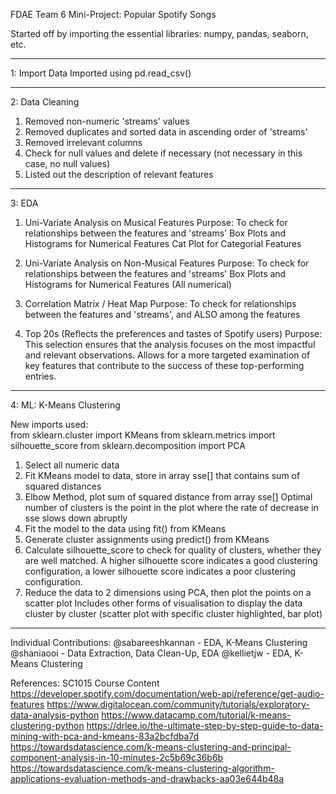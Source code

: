 FDAE Team 6 Mini-Project: Popular Spotify Songs

Started off by importing the essential libraries: numpy, pandas, seaborn, etc.

-----------------------------------------------------------------------------------------------------------

1: Import Data
Imported using pd.read_csv()

-----------------------------------------------------------------------------------------------------------

2: Data Cleaning
1. Removed non-numeric 'streams' values
2. Removed duplicates and sorted data in ascending order of 'streams'
3. Removed irrelevant columns
4. Check for null values and delete if necessary
   (not necessary in this case, no null values)
5. Listed out the description of relevant features

-----------------------------------------------------------------------------------------------------------

3: EDA

1. Uni-Variate Analysis on Musical Features
   Purpose: To check for relationships between the features and 'streams'
   Box Plots and Histograms for Numerical Features
   Cat Plot for Categorial Features

2. Uni-Variate Analysis on Non-Musical Features
   Purpose: To check for relationships between the features and 'streams'
   Box Plots and Histograms for Numerical Features (All numerical)

3. Correlation Matrix / Heat Map
   Purpose: To check for relationships between the features and 'streams', and ALSO among the features

4. Top 20s (Reflects the preferences and tastes of Spotify users)
   Purpose: 
   This selection ensures that the analysis focuses on the most impactful and relevant observations. 
   Allows for a more targeted examination of key features that contribute to the success of these top-performing entries.

-----------------------------------------------------------------------------------------------------------

4: ML: K-Means Clustering

New imports used:  
from sklearn.cluster import KMeans
from sklearn.metrics import silhouette_score
from sklearn.decomposition import PCA

1. Select all numeric data
2. Fit KMeans model to data, store in array sse[] that contains sum of squared distances
3. Elbow Method, plot sum of squared distance from array sse[]
   Optimal number of clusters is the point in the plot where the rate of decrease in sse slows down abruptly
4. Fit the model to the data using fit() from KMeans
5. Generate cluster assignments using predict() from KMeans
6. Calculate silhouette_score to check for quality of clusters, whether they are well matched.
   A higher silhouette score indicates a good clustering configuration,
   a lower silhouette score indicates a poor clustering configuration.
7. Reduce the data to 2 dimensions using PCA, then plot the points on a scatter plot
   Includes other forms of visualisation to display the data cluster by cluster
   (scatter plot with specific cluster highlighted, bar plot)

-----------------------------------------------------------------------------------------------------------

Individual Contributions:
@sabareeshkannan - EDA, K-Means Clustering
@shaniaooi - Data Extraction, Data Clean-Up, EDA
@kellietjw - EDA, K-Means Clustering

References:
SC1015 Course Content
https://developer.spotify.com/documentation/web-api/reference/get-audio-features
https://www.digitalocean.com/community/tutorials/exploratory-data-analysis-python
https://www.datacamp.com/tutorial/k-means-clustering-python
https://drlee.io/the-ultimate-step-by-step-guide-to-data-mining-with-pca-and-kmeans-83a2bcfdba7d
https://towardsdatascience.com/k-means-clustering-and-principal-component-analysis-in-10-minutes-2c5b69c36b6b
https://towardsdatascience.com/k-means-clustering-algorithm-applications-evaluation-methods-and-drawbacks-aa03e644b48a
